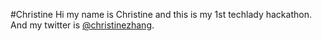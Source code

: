 #Christine 
Hi my name is Christine and this is my 1st techlady hackathon. And my twitter is [@christinezhang](http://www.twitter.com/christinezhang).
